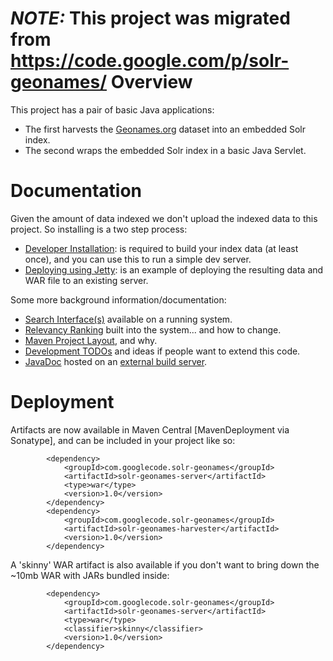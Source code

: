 *NOTE:* This project was migrated from https://code.google.com/p/solr-geonames/
Overview
=============
This project has a pair of basic Java applications:
 * The first harvests the [Geonames.org](http://geonames.org) dataset into an embedded Solr index.
 * The second wraps the embedded Solr index in a basic Java Servlet.

Documentation
=============
Given the amount of data indexed we don't upload the indexed data to this project. So installing is a two step process:
  * [Developer Installation](DeveloperInstall.md): is required to build your index data (at least once), and you can use this to run a simple dev server.
  * [Deploying using Jetty](JettyInstall.md): is an example of deploying the resulting data and WAR file to an existing server.

Some more background information/documentation:
  * [Search Interface(s)](SearchInterface.md) available on a running system.
  * [Relevancy Ranking](BoostingResults.md) built into the system... and how to change.
  * [Maven Project Layout](ProjectStructure.md), and why.
  * [Development TODOs](FutureDevelopment.md) and ideas if people want to extend this code.
  * [JavaDoc](https://dev.redboxresearchdata.com.au/jenkins/job/solr-geonames/javadoc/?) hosted on an [external build server](https://dev.redboxresearchdata.com.au/jenkins/job/solr-geonames/).

Deployment
=============
Artifacts are now available in Maven Central [MavenDeployment via Sonatype], and can be included in your project like so:
```
        <dependency>
            <groupId>com.googlecode.solr-geonames</groupId>
            <artifactId>solr-geonames-server</artifactId>
            <type>war</type>
            <version>1.0</version>
        </dependency>
        <dependency>
            <groupId>com.googlecode.solr-geonames</groupId>
            <artifactId>solr-geonames-harvester</artifactId>
            <version>1.0</version>
        </dependency>
```

A 'skinny' WAR artifact is also available if you don't want to bring down the ~10mb WAR with JARs bundled inside:
```
        <dependency>
            <groupId>com.googlecode.solr-geonames</groupId>
            <artifactId>solr-geonames-server</artifactId>
            <type>war</type>
            <classifier>skinny</classifier>
            <version>1.0</version>
        </dependency>
```
